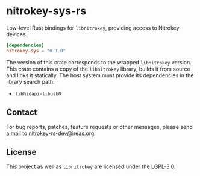 # nitrokey-sys-rs

Low-level Rust bindings for `libnitrokey`, providing access to Nitrokey
devices.

```toml
[dependencies]
nitrokey-sys = "0.1.0"
```

The version of this crate corresponds to the wrapped `libnitrokey` version.
This crate contains a copy of the `libnitrokey` library, builds it from source
and links it statically.  The host system must provide its dependencies in the
library search path:

- `libhidapi-libusb0`

## Contact

For bug reports, patches, feature requests or other messages, please send a
mail to [nitrokey-rs-dev@ireas.org][].

## License

This project as well as `libnitrokey` are licensed under the [LGPL-3.0][].

[`libnitrokey`]: https://github.com/nitrokey/libnitrokey
[nitrokey-rs-dev@ireas.org]: mailto:nitrokey-rs-dev@ireas.org
[LGPL-3.0]: https://opensource.org/licenses/lgpl-3.0.html
